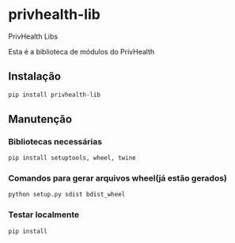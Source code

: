 # privhealth-lib
PrivHealth Libs


Esta é a biblioteca de módulos do PrivHealth

## Instalação

```bash
pip install privhealth-lib

```


## Manutenção

### Bibliotecas necessárias

```bash
pip install setuptools, wheel, twine

```

### Comandos para gerar arquivos wheel(já estão gerados)

```bash
python setup.py sdist bdist_wheel

```


### Testar localmente

```bash
pip install 

```

